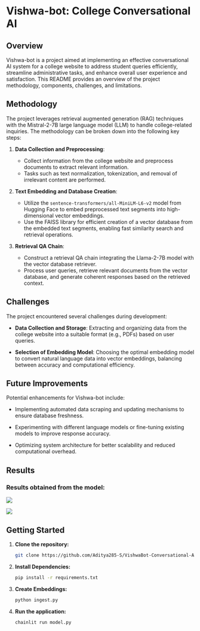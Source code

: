 # Vishwa-bot: College Conversational AI

## Overview

Vishwa-bot is a project aimed at implementing an effective conversational AI system for a college website to address student queries efficiently, streamline administrative tasks, and enhance overall user experience and satisfaction. This README provides an overview of the project methodology, components, challenges, and limitations.

## Methodology

The project leverages retrieval augmented generation (RAG) techniques with the Mistral-2-7B large language model (LLM) to handle college-related inquiries. The methodology can be broken down into the following key steps:

1. **Data Collection and Preprocessing**:
   - Collect information from the college website and preprocess documents to extract relevant information.
   - Tasks such as text normalization, tokenization, and removal of irrelevant content are performed.

2. **Text Embedding and Database Creation**:
   - Utilize the `sentence-transformers/all-MiniLM-L6-v2` model from Hugging Face to embed preprocessed text segments into high-dimensional vector embeddings.
   - Use the FAISS library for efficient creation of a vector database from the embedded text segments, enabling fast similarity search and retrieval operations.

3. **Retrieval QA Chain**:
   - Construct a retrieval QA chain integrating the Llama-2-7B model with the vector database retriever.
   - Process user queries, retrieve relevant documents from the vector database, and generate coherent responses based on the retrieved context.

## Challenges

The project encountered several challenges during development:

- **Data Collection and Storage**: Extracting and organizing data from the college website into a suitable format (e.g., PDFs) based on user queries.

- **Selection of Embedding Model**: Choosing the optimal embedding model to convert natural language data into vector embeddings, balancing between accuracy and computational efficiency.

## Future Improvements

Potential enhancements for Vishwa-bot include:

- Implementing automated data scraping and updating mechanisms to ensure database freshness.
  
- Experimenting with different language models or fine-tuning existing models to improve response accuracy.
  
- Optimizing system architecture for better scalability and reduced computational overhead.

## Results

### Results obtained from the model:

![](https://github.com/Aditya285-S/VishwaBot-Conversational-AI-for-College-Website/blob/main/Visualizations/Result2.png)


![](https://github.com/Aditya285-S/VishwaBot-Conversational-AI-for-College-Website/blob/main/Visualizations/Result1.png)

## Getting Started

1. **Clone the repository:**

   ```bash
   git clone https://github.com/Aditya285-S/VishwaBot-Conversational-AI-for-College-Website.git

1. **Install Dependencies:**

   ```bash
   pip install -r requirements.txt

1. **Create Embeddings:**

   ```bash
   python ingest.py

1. **Run the application:**

   ```bash
   chainlit run model.py
